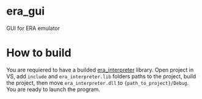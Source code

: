 # era_gui
GUI for ERA emulator

# How to build
You are requiered to have a builded [era_interpreter](https://github.com/SuperPrower/era_interpreter) library.
Open project in VS, add `include` and `era_interpreter.lib` folders paths to the project, build the project,
then move `era_interpreter.dll` to `{path_to_project}/Debug`. You are ready to launch the program.
